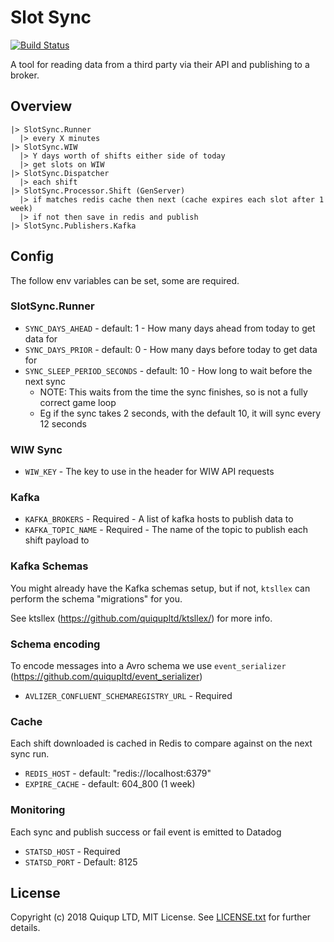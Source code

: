 # Slot Sync

[![Build Status](https://travis-ci.org/quiqupltd/slot_sync.svg?branch=master)](https://travis-ci.org/quiqupltd/slot_sync)

A tool for reading data from a third party via their API and publishing to a broker.

## Overview

```
|> SlotSync.Runner
  |> every X minutes
|> SlotSync.WIW
  |> Y days worth of shifts either side of today
  |> get slots on WIW
|> SlotSync.Dispatcher
  |> each shift
|> SlotSync.Processor.Shift (GenServer)
  |> if matches redis cache then next (cache expires each slot after 1 week)
  |> if not then save in redis and publish
|> SlotSync.Publishers.Kafka
```

## Config

The follow env variables can be set, some are required.

### SlotSync.Runner

* `SYNC_DAYS_AHEAD` - default: 1 - How many days ahead from today to get data for
* `SYNC_DAYS_PRIOR` - default: 0 - How many days before today to get data for
* `SYNC_SLEEP_PERIOD_SECONDS` - default: 10 - How long to wait before the next sync
    * NOTE: This waits from the time the sync finishes, so is not a fully correct game loop
    * Eg if the sync takes 2 seconds, with the default 10, it will sync every 12 seconds

### WIW Sync

* `WIW_KEY` - The key to use in the header for WIW API requests

### Kafka

* `KAFKA_BROKERS` - Required - A list of kafka hosts to publish data to
* `KAFKA_TOPIC_NAME` - Required - The name of the topic to publish each shift payload to

### Kafka Schemas

You might already have the Kafka schemas setup, but if not, `ktsllex` can perform the schema "migrations" for you.

See ktsllex (https://github.com/quiqupltd/ktsllex/) for more info.

### Schema encoding

To encode messages into a Avro schema we use `event_serializer` (https://github.com/quiqupltd/event_serializer)

* `AVLIZER_CONFLUENT_SCHEMAREGISTRY_URL` - Required

### Cache

Each shift downloaded is cached in Redis to compare against on the next sync run.

* `REDIS_HOST` - default: "redis://localhost:6379"
* `EXPIRE_CACHE` - default: 604_800 (1 week)

### Monitoring

Each sync and publish success or fail event is emitted to Datadog

* `STATSD_HOST` - Required
* `STATSD_PORT` - Default: 8125

## License

Copyright (c) 2018 Quiqup LTD, MIT License.
See [LICENSE.txt](https://github.com/quiqupltd/slot_sync/blob/master/LICENSE) for further details.
